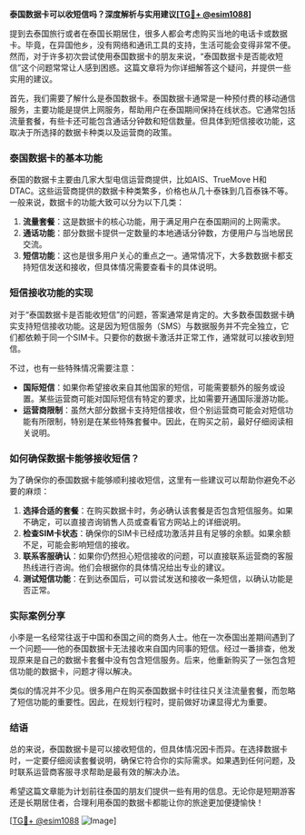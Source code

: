 **泰国数据卡可以收短信吗？深度解析与实用建议[[TG💪+ @esim1088](https://t.me/s/esim1088)]**

提到去泰国旅行或者在泰国长期居住，很多人都会考虑购买当地的电话卡或数据卡。毕竟，在异国他乡，没有网络和通讯工具的支持，生活可能会变得非常不便。然而，对于许多初次尝试使用泰国数据卡的朋友来说，“泰国数据卡是否能收短信”这个问题常常让人感到困惑。这篇文章将为你详细解答这个疑问，并提供一些实用的建议。

首先，我们需要了解什么是泰国数据卡。泰国数据卡通常是一种预付费的移动通信服务，主要功能是提供上网服务，帮助用户在泰国期间保持在线状态。它通常包括流量套餐，有些卡还可能包含通话分钟数和短信数量。但具体到短信接收功能，这取决于所选择的数据卡种类以及运营商的政策。

### 泰国数据卡的基本功能

泰国的数据卡主要由几家大型电信运营商提供，比如AIS、TrueMove H和DTAC。这些运营商提供的数据卡种类繁多，价格也从几十泰铢到几百泰铢不等。一般来说，数据卡的功能大致可以分为以下几类：

1. **流量套餐**：这是数据卡的核心功能，用于满足用户在泰国期间的上网需求。
2. **通话功能**：部分数据卡提供一定数量的本地通话分钟数，方便用户与当地居民交流。
3. **短信功能**：这也是很多用户关心的重点之一。通常情况下，大多数数据卡都支持短信发送和接收，但具体情况需要查看卡的具体说明。

### 短信接收功能的实现

对于“泰国数据卡是否能收短信”的问题，答案通常是肯定的。大多数泰国数据卡确实支持短信接收功能。这是因为短信服务（SMS）与数据服务并不完全独立，它们都依赖于同一个SIM卡。只要你的数据卡激活并正常工作，通常就可以接收到短信。

不过，也有一些特殊情况需要注意：
- **国际短信**：如果你希望接收来自其他国家的短信，可能需要额外的服务或设置。某些运营商可能对国际短信有特定的要求，比如需要开通国际漫游功能。
- **运营商限制**：虽然大部分数据卡支持短信接收，但个别运营商可能会对短信功能有所限制，特别是在某些特殊套餐中。因此，在购买之前，最好仔细阅读相关说明。

### 如何确保数据卡能够接收短信？

为了确保你的泰国数据卡能够顺利接收短信，这里有一些建议可以帮助你避免不必要的麻烦：

1. **选择合适的套餐**：在购买数据卡时，务必确认该套餐是否包含短信服务。如果不确定，可以直接咨询销售人员或查看官方网站上的详细说明。
2. **检查SIM卡状态**：确保你的SIM卡已经成功激活并且有足够的余额。如果余额不足，可能会影响短信的接收。
3. **联系客服确认**：如果你仍然担心短信接收的问题，可以直接联系运营商的客服热线进行咨询。他们会根据你的具体情况给出专业的建议。
4. **测试短信功能**：在到达泰国后，可以尝试发送和接收一条短信，以确认功能是否正常。

### 实际案例分享

小李是一名经常往返于中国和泰国之间的商务人士。他在一次泰国出差期间遇到了一个问题——他的泰国数据卡无法接收来自国内同事的短信。经过一番排查，他发现原来是自己的数据卡套餐中没有包含短信服务。后来，他重新购买了一张包含短信功能的数据卡，问题才得以解决。

类似的情况并不少见。很多用户在购买泰国数据卡时往往只关注流量套餐，而忽略了短信功能的重要性。因此，在规划行程时，提前做好功课显得尤为重要。

### 结语

总的来说，泰国数据卡是可以接收短信的，但具体情况因卡而异。在选择数据卡时，一定要仔细阅读套餐说明，确保它符合你的实际需求。如果遇到任何问题，及时联系运营商客服寻求帮助是最有效的解决办法。

希望这篇文章能为计划前往泰国的朋友们提供一些有用的信息。无论你是短期游客还是长期居住者，合理利用泰国的数据卡都能让你的旅途更加便捷愉快！

[[TG💪+ @esim1088](https://t.me/s/esim1088) ![Image](https://i.postimg.cc/4NQfJmqS/Snipaste-2025-05-13-00-14-12.png)]
